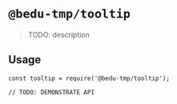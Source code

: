 # `@bedu-tmp/tooltip`

> TODO: description

## Usage

```
const tooltip = require('@bedu-tmp/tooltip');

// TODO: DEMONSTRATE API
```

